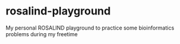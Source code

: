 # rosalind-playground
My personal ROSALIND playground to practice some bioinformatics problems during my freetime 
